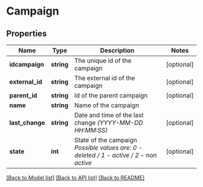 # Campaign

## Properties
Name | Type | Description | Notes
------------ | ------------- | ------------- | -------------
**idcampaign** | **string** | The unique id of the campaign | [optional] 
**external_id** | **string** | The external id of the campaign | [optional] 
**parent_id** | **string** | Id of the parent campaign | [optional] 
**name** | **string** | Name of the campaign | 
**last_change** | **string** | Date and time of the last change *(YYYY-MM-DD HH:MM:SS)* | [optional] 
**state** | **int** | State of the campaign *Possible values are: 0 - deleted / 1 - active / 2 - non active* | [optional] 

[[Back to Model list]](../../README.md#documentation-for-models) [[Back to API list]](../../README.md#documentation-for-api-endpoints) [[Back to README]](../../README.md)

